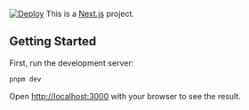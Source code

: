 [![Deploy](https://github.com/Louisp78/louisplace.com/actions/workflows/deploy.yml/badge.svg)](https://github.com/Louisp78/louisplace.com/actions/workflows/deploy.yml)
This is a [Next.js](https://nextjs.org) project.
## Getting Started
First, run the development server:

```bash
pnpm dev
```
Open [http://localhost:3000](http://localhost:3000) with your browser to see the result.
